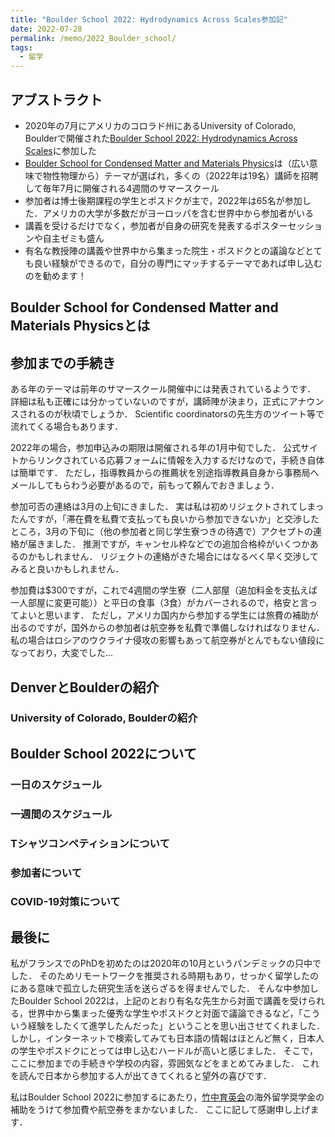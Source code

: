 ```yaml
---
title: "Boulder School 2022: Hydrodynamics Across Scales参加記"
date: 2022-07-28
permalink: /memo/2022_Boulder_school/
tags:
  - 留学
---
```


## アブストラクト

- 2020年の7月にアメリカのコロラド州にあるUniversity of Colorado, Boulderで開催された[Boulder School 2022: Hydrodynamics Across Scales](https://boulderschool.yale.edu/2022/boulder-school-2022)に参加した
- [Boulder School for Condensed Matter and Materials Physics](https://boulderschool.yale.edu/)は（広い意味で物性物理から）テーマが選ばれ，多くの（2022年は19名）講師を招聘して毎年7月に開催される4週間のサマースクール
- 参加者は博士後期課程の学生とポスドクが主で，2022年は65名が参加した．アメリカの大学が多数だがヨーロッパを含む世界中から参加者がいる
- 講義を受けるだけでなく，参加者が自身の研究を発表するポスターセッションや自主ゼミも盛ん
- 有名な教授陣の講義や世界中から集まった院生・ポスドクとの議論などとても良い経験ができるので，自分の専門にマッチするテーマであれば申し込むのを勧めます！

## Boulder School for Condensed Matter and Materials Physicsとは

## 参加までの手続き

ある年のテーマは前年のサマースクール開催中には発表されているようです．
詳細は私も正確には分かっていないのですが，講師陣が決まり，正式にアナウンスされるのが秋頃でしょうか．
Scientific coordinatorsの先生方のツイート等で流れてくる場合もあります．

2022年の場合，参加申込みの期限は開催される年の1月中旬でした．
公式サイトからリンクされている応募フォームに情報を入力するだけなので，手続き自体は簡単です．
ただし，指導教員からの推薦状を別途指導教員自身から事務局へメールしてもらわう必要があるので，前もって頼んでおきましょう．

参加可否の連絡は3月の上旬にきました．
実は私は初めリジェクトされてしまったんですが，「滞在費を私費で支払っても良いから参加できないか」と交渉したところ，3月の下旬に（他の参加者と同じ学生寮つきの待遇で）アクセプトの連絡が届きました．
推測ですが，キャンセル枠などでの追加合格枠がいくつかあるのかもしれません．
リジェクトの連絡がきた場合にはなるべく早く交渉してみると良いかもしれません．

参加費は$300ですが，これで4週間の学生寮（二人部屋（追加料金を支払えば一人部屋に変更可能））と平日の食事（3食）がカバーされるので，格安と言ってよいと思います．
ただし，アメリカ国内から参加する学生には旅費の補助が出るのですが，国外からの参加者は航空券を私費で準備しなければなりません．
私の場合はロシアのウクライナ侵攻の影響もあって航空券がとんでもない値段になっており，大変でした...

## DenverとBoulderの紹介

### University of Colorado, Boulderの紹介

## Boulder School 2022について

### 一日のスケジュール

### 一週間のスケジュール

### Tシャツコンペティションについて

### 参加者について

### COVID-19対策について

## 最後に

私がフランスでのPhDを初めたのは2020年の10月というパンデミックの只中でした．
そのためリモートワークを推奨される時期もあり，せっかく留学したのにある意味で孤立した研究生活を送らざるを得ませんでした．
そんな中参加したBoulder School 2022は，上記のとおり有名な先生から対面で講義を受けられる，世界中から集まった優秀な学生やポスドクと対面で議論できるなど，「こういう経験をしたくて進学したんだった」ということを思い出させてくれました．
しかし，インターネットで検索してみても日本語の情報はほとんど無く，日本人の学生やポスドクにとっては申し込むハードルが高いと感じました．
そこで，ここに参加までの手続きや学校の内容，雰囲気などをまとめてみました．
これを読んで日本から参加する人が出てきてくれると望外の喜びです．

私はBoulder School 2022に参加するにあたり，[竹中育英会](https://www.takenaka-ikueikai.or.jp/)の海外留学奨学金の補助をうけて参加費や航空券をまかないました．
ここに記して感謝申し上げます．
